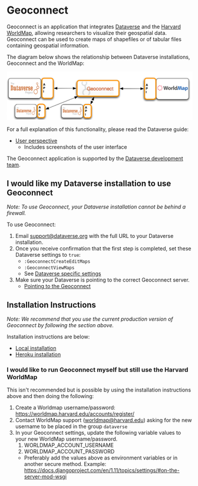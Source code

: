 # Geoconnect

Geoconnect is an application that integrates [Dataverse](http://datascience.iq.harvard.edu/dataverse) and the [Harvard WorldMap](http://worldmap.harvard.edu/), allowing researchers to visualize their geospatial data. Geoconnect can be used to create maps of shapefiles or of tabular files containing geospatial information.

The diagram below shows the relationship between Dataverse installations, Geoconnect and the WorldMap:

[![Geoconnect diagram](readme_imgs/geoconnect.png?raw=true "Geoconnect")](https://geoconnect.datascience.iq.harvard.edu/)

For a full explanation of this functionality, please read the Dataverse guide:

  - [User perspective](http://guides.dataverse.org/en/latest/user/data-exploration/worldmap.html)
      - Includes screenshots of the user interface

The Geoconnect application is supported by the [Dataverse development team](https://dataverse.org/contact).


## I would like my Dataverse installation to use Geoconnect

_Note: To use Geoconnect, your Dataverse installation cannot be behind a firewall._

To use Geoconnect:

1. Email [support@dataverse.org](support@dataverse.org) with the full URL to your Dataverse installation.
1. Once you receive confirmation that the first step is completed, set these Dataverse settings to ```true```:
    - ```:GeoconnectCreateEditMaps```
    - ```:GeoconnectViewMaps```
    - See [Dataverse specific settings](http://guides.dataverse.org/en/latest/installation/config.html#geoconnectcreateeditmaps)
1. Make sure your Dataverse is pointing to the correct Geoconnect server.
    - [Pointing to the Geoconnect ](http://guides.dataverse.org/en/latest/admin/geoconnect-worldmap.html)


## Installation Instructions

_Note: We recommend that you use the current production version of Geoconnect by following the section above._

Installation instructions are below:
  - [Local installation](https://github.com/IQSS/geoconnect/blob/master/local_setup.md)
  - [Heroku installation](https://github.com/IQSS/geoconnect/blob/master/heroku_setup.md)

### I would like to run Geoconnect myself but still use the Harvard WorldMap

This isn't recommended but is possible by using the installation instructions above and then doing the following:

  1. Create a Worldmap username/password: https://worldmap.harvard.edu/accounts/register/
  1. Contact WorldMap support (worldmap@harvard.edu) asking for the new username to be placed in the group ```dataverse```
  1. In your Geoconnect settings, update the following variable values to your new WorldMap username/password.  
      1. WORLDMAP_ACCOUNT_USERNAME
      1. WORLDMAP_ACCOUNT_PASSWORD
      - Preferably add the values above as environment variables or in another secure method. Example: https://docs.djangoproject.com/en/1.11/topics/settings/#on-the-server-mod-wsgi
